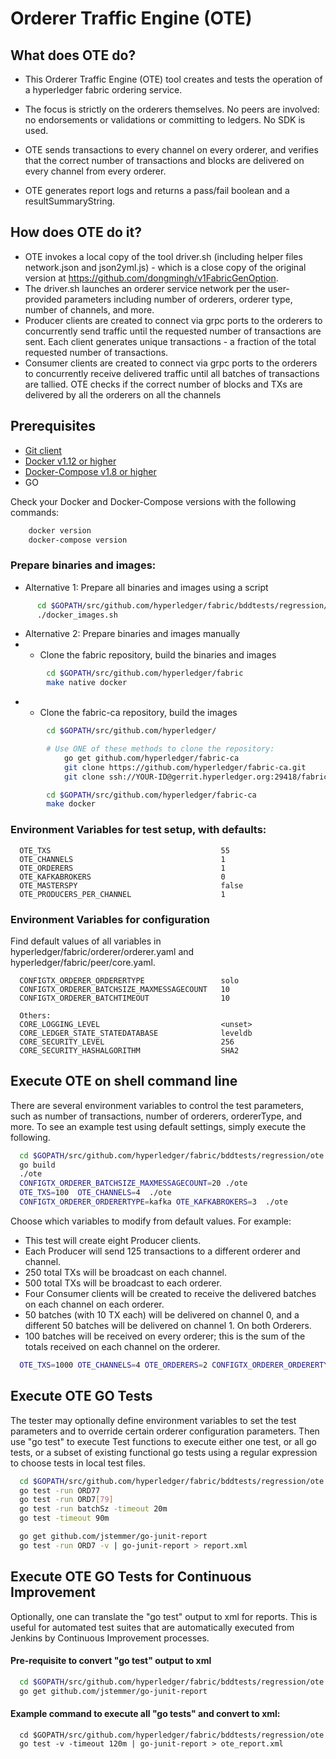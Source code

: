 # Orderer Traffic Engine (OTE)

## What does OTE do?

+ This Orderer Traffic Engine (OTE) tool creates and tests the operation of a
hyperledger fabric ordering service.
+ The focus is strictly on the orderers themselves.
No peers are involved: no endorsements or validations or committing to ledgers.
No SDK is used.

+ OTE sends transactions to
every channel on every orderer, and verifies that the correct number
of transactions and blocks are delivered on every channel from every orderer.
+ OTE generates report logs and returns
a pass/fail boolean and a resultSummaryString.

## How does OTE do it?

+ OTE invokes a local copy of the tool driver.sh (including helper files
network.json and json2yml.js) -
which is a close copy of the original version at
https://github.com/dongmingh/v1FabricGenOption.
+ The driver.sh launches an orderer service network per the user-provided
parameters including number of orderers, orderer type,
number of channels, and more.
+ Producer clients are created to connect via
grpc ports to the orderers to concurrently send traffic until the
requested number of transactions are sent.
Each client generates unique transactions - a fraction of the total
requested number of transactions.
+ Consumer clients are created to connect via
grpc ports to the orderers to concurrently receive delivered traffic
until all batches of transactions are tallied.
OTE checks if the correct number of blocks and TXs are delivered
by all the orderers on all the channels

## Prerequisites
- <a href="https://git-scm.com/downloads" target="_blank">Git client</a>
- <a href="https://www.docker.com/products/overview" target="_blank">Docker v1.12 or higher</a>
- [Docker-Compose v1.8 or higher](https://docs.docker.com/compose/overview/)
- GO

Check your Docker and Docker-Compose versions with the following commands:
```bash
    docker version
    docker-compose version
```

### Prepare binaries and images:

- Alternative 1: Prepare all binaries and images using a script
```bash
      cd $GOPATH/src/github.com/hyperledger/fabric/bddtests/regression/ote
      ./docker_images.sh
```

- Alternative 2: Prepare binaries and images manually
- - Clone the fabric repository, build the binaries and images
```bash
        cd $GOPATH/src/github.com/hyperledger/fabric
        make native docker
```
- - Clone the fabric-ca repository, build the images
```bash
        cd $GOPATH/src/github.com/hyperledger/

        # Use ONE of these methods to clone the repository:
            go get github.com/hyperledger/fabric-ca
            git clone https://github.com/hyperledger/fabric-ca.git
            git clone ssh://YOUR-ID@gerrit.hyperledger.org:29418/fabric-ca

        cd $GOPATH/src/github.com/hyperledger/fabric-ca
        make docker
```

### Environment Variables for test setup, with defaults:
```
  OTE_TXS                                      55
  OTE_CHANNELS                                 1
  OTE_ORDERERS                                 1
  OTE_KAFKABROKERS                             0
  OTE_MASTERSPY                                false
  OTE_PRODUCERS_PER_CHANNEL                    1
```

### Environment Variables for configuration
Find default values of all variables in hyperledger/fabric/orderer/orderer.yaml
and hyperledger/fabric/peer/core.yaml.
```
  CONFIGTX_ORDERER_ORDERERTYPE                 solo
  CONFIGTX_ORDERER_BATCHSIZE_MAXMESSAGECOUNT   10
  CONFIGTX_ORDERER_BATCHTIMEOUT                10

  Others:
  CORE_LOGGING_LEVEL                           <unset>
  CORE_LEDGER_STATE_STATEDATABASE              leveldb
  CORE_SECURITY_LEVEL                          256
  CORE_SECURITY_HASHALGORITHM                  SHA2
```

## Execute OTE on shell command line
There are several environment variables to control the test parameters,
such as number of transactions, number of orderers, ordererType, and more.
To see an example test using default settings, simply execute the following.
```bash
  cd $GOPATH/src/github.com/hyperledger/fabric/bddtests/regression/ote
  go build
  ./ote
  CONFIGTX_ORDERER_BATCHSIZE_MAXMESSAGECOUNT=20 ./ote
  OTE_TXS=100  OTE_CHANNELS=4  ./ote
  CONFIGTX_ORDERER_ORDERERTYPE=kafka OTE_KAFKABROKERS=3  ./ote
```

Choose which variables to modify from default values. For example:

+ This test will create eight Producer clients.
+ Each Producer will send 125 transactions to a different orderer and channel.
+ 250 total TXs will be broadcast on each channel.
+ 500 total TXs will be broadcast to each orderer.
+ Four Consumer clients will be created to receive the delivered
  batches on each channel on each orderer.
+ 50 batches (with 10 TX each) will be delivered on channel 0, and
  a different 50 batches will be delivered on channel 1. On both Orderers.
+ 100 batches will be received on every orderer; this is the sum of the
  totals received on each channel on the orderer.
```bash
  OTE_TXS=1000 OTE_CHANNELS=4 OTE_ORDERERS=2 CONFIGTX_ORDERER_ORDERERTYPE=kafka  ./ote
```

## Execute OTE GO Tests
The tester may optionally define environment variables to
set the test parameters and to
override certain orderer configuration parameters.
Then use "go test" to execute Test functions
to execute either one test, or all go tests, or
a subset of existing functional go tests using a regular expression
to choose tests in local test files.
```bash
  cd $GOPATH/src/github.com/hyperledger/fabric/bddtests/regression/ote
  go test -run ORD77
  go test -run ORD7[79]
  go test -run batchSz -timeout 20m
  go test -timeout 90m

  go get github.com/jstemmer/go-junit-report
  go test -run ORD7 -v | go-junit-report > report.xml

```

## Execute OTE GO Tests for Continuous Improvement
Optionally, one can translate the "go test" output to xml for reports.
This is useful for automated test suites that are automatically
executed from Jenkins by Continuous Improvement processes.

#### Pre-requisite to convert "go test" output to xml
```bash
  cd $GOPATH/src/github.com/hyperledger/fabric/bddtests/regression/ote
  go get github.com/jstemmer/go-junit-report
```
#### Example command to execute all "go tests" and convert to xml:
```
  cd $GOPATH/src/github.com/hyperledger/fabric/bddtests/regression/ote
  go test -v -timeout 120m | go-junit-report > ote_report.xml
```
